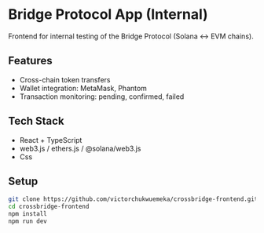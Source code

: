 # Bridge Protocol App (Internal)

Frontend for internal testing of the Bridge Protocol (Solana ↔ EVM chains).

## Features
- Cross-chain token transfers
- Wallet integration: MetaMask, Phantom
- Transaction monitoring: pending, confirmed, failed

## Tech Stack
- React + TypeScript
- web3.js / ethers.js / @solana/web3.js
- Css

## Setup
```bash
git clone https://github.com/victorchukwuemeka/crossbridge-frontend.git
cd crossbridge-frontend
npm install
npm run dev
